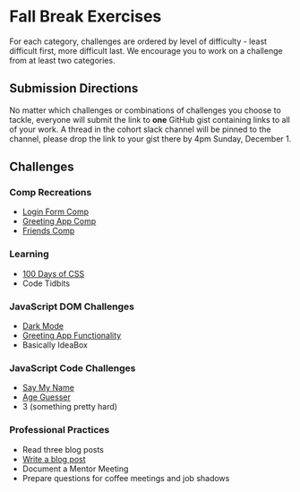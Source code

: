 # Fall Break Exercises

For each category, challenges are ordered by level of difficulty - least difficult first, more difficult last. We encourage you to work on a challenge from at least two categories.

## Submission Directions

No matter which challenges or combinations of challenges you choose to tackle, everyone will submit the link to **one** GitHub gist containing links to all of your work. A thread in the cohort slack channel will be pinned to the channel, please drop the link to your gist there by 4pm Sunday, December 1.

## Challenges

### Comp Recreations

- [Login Form Comp](comp-recreation-login.md)
- [Greeting App Comp](comp-recreation-greeting-app.md)
- [Friends Comp](comp-recreation-friends.md)

### Learning

- [100 Days of CSS](https://github.com/turingschool/f1-fall-winter-breaks-exercises/blob/master/fall/100-days-css.md)
- Code Tidbits

### JavaScript DOM Challenges

- [Dark Mode](dom-dark-mode.md)
- [Greeting App Functionality](dom-greeting-app.md)
- Basically IdeaBox

### JavaScript Code Challenges

- [Say My Name](say-my-name.md)
- [Age Guesser](code-age-guesser.md)
- 3 (something pretty hard)

### Professional Practices

- Read three blog posts
- [Write a blog post](professional-write-blog-post.md)
- Document a Mentor Meeting
- Prepare questions for coffee meetings and job shadows
